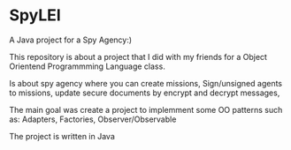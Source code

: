 # SpyLEI
A Java project for a Spy Agency:)

This repository is about a project that I did with my friends
for a Object Orientend Programmming Language class.

Is about spy agency where you can create missions,
Sign/unsigned agents to missions,
update secure documents by encrypt and decrypt messages,

The main goal was create a project to implemment some 
OO patterns such as: Adapters, Factories, Observer/Observable

The project is written in Java

